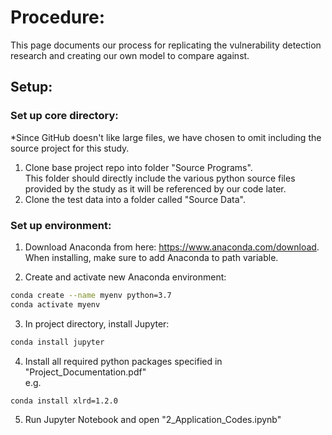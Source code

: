 # Procedure:
This page documents our process for replicating the vulnerability detection research and creating our own model to compare against.

## Setup:

### Set up core directory:
*Since GitHub doesn't like large files, we have chosen to omit including the source project for this study.

1. Clone base project repo into folder "Source Programs".  
This folder should directly include the various python source files provided by the study as it will be referenced by our code later.
2. Clone the test data into a folder called "Source Data".

### Set up environment:
1. Download Anaconda from here: https://www.anaconda.com/download.  
When installing, make sure to add Anaconda to path variable.

2. Create and activate new Anaconda environment: 
```bash
conda create --name myenv python=3.7
conda activate myenv
```

3. In project directory, install Jupyter:
```bash
conda install jupyter
```

4. Install all required python packages specified in "Project_Documentation.pdf"  
e.g.
```bash
conda install xlrd=1.2.0
```
5. Run Jupyter Notebook and open "2_Application_Codes.ipynb"